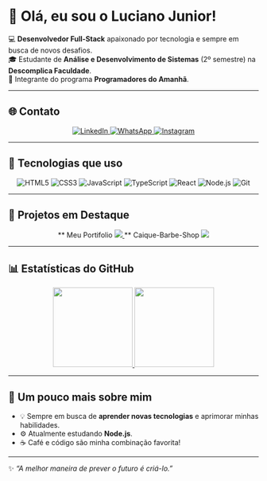 # 👋 Olá, eu sou o Luciano Junior!

💻 **Desenvolvedor Full-Stack** apaixonado por tecnologia e sempre em busca de novos desafios.  
🎓 Estudante de **Análise e Desenvolvimento de Sistemas** (2º semestre) na **Descomplica Faculdade**.  
🐝 Integrante do programa **Programadores do Amanhã**.  

---

## 🌐 Contato

<p align="center">
  <a href="https://www.linkedin.com/in/luciano-oliveira-93389a228/" target="_blank">
    <img src="https://img.shields.io/badge/LinkedIn-0077B5?style=for-the-badge&logo=linkedin&logoColor=white" alt="LinkedIn"/>
  </a>
  <a href="https://wa.me/71987416836" target="_blank">
    <img src="https://img.shields.io/badge/WhatsApp-25D366?style=for-the-badge&logo=whatsapp&logoColor=white" alt="WhatsApp"/>
  </a>
  <a href="https://www.instagram.com/jr_oliveiiraa/" target="_blank">
    <img src="https://img.shields.io/badge/Instagram-E4405F?style=for-the-badge&logo=instagram&logoColor=white" alt="Instagram"/>
  </a>
</p>

---

## 🚀 Tecnologias que uso

<div align="center">
  <img src="https://img.shields.io/badge/HTML5-E34F26?style=for-the-badge&logo=html5&logoColor=white" alt="HTML5"/>
  <img src="https://img.shields.io/badge/CSS3-1572B6?style=for-the-badge&logo=css3&logoColor=white" alt="CSS3"/>
  <img src="https://img.shields.io/badge/JavaScript-F7DF1E?style=for-the-badge&logo=javascript&logoColor=black" alt="JavaScript"/>
  <img src="https://img.shields.io/badge/TypeScript-007ACC?style=for-the-badge&logo=typescript&logoColor=white" alt="TypeScript"/>
  <img src="https://img.shields.io/badge/React-20232A?style=for-the-badge&logo=react&logoColor=61DAFB" alt="React"/>
  <img src="https://img.shields.io/badge/Node.js-339933?style=for-the-badge&logo=nodedotjs&logoColor=white" alt="Node.js"/>
  <img src="https://img.shields.io/badge/Git-F05032?style=for-the-badge&logo=git&logoColor=white" alt="Git"/>
</div>

---

## 📂 Projetos em Destaque

<p align="center">
  ** Meu Portifolio
  <a href="[https://github.com/LucianoJunior18/nome-do-projeto-1](https://lucianojunior-portifolio.vercel.app/)">
    <img src="https://github-readme-stats.vercel.app/api/pin/?username=LucianoJunior18&repo=nome-do-projeto-1&theme=dracula" />
  </a>
  ** Caique-Barbe-Shop
  <a href="[https://github.com/LucianoJunior18/nome-do-projeto-2](https://caique-barbe-shop.vercel.app/)">
    <img src="https://github-readme-stats.vercel.app/api/pin/?username=LucianoJunior18&repo=nome-do-projeto-2&theme=dracula" />
  </a>
</p>

---

## 📊 Estatísticas do GitHub

<div align="center">
  <a href="https://github.com/LucianoJunior18">
    <img height="160em" src="https://github-readme-stats.vercel.app/api?username=LucianoJunior18&show_icons=true&theme=dracula&include_all_commits=true&count_private=true"/>
    <img height="160em" src="https://github-readme-stats.vercel.app/api/top-langs/?username=LucianoJunior18&layout=compact&langs_count=7&theme=dracula"/>
  </a>
</div>

---

## 🌱 Um pouco mais sobre mim

- 💡 Sempre em busca de **aprender novas tecnologias** e aprimorar minhas habilidades.    
- ⚙️ Atualmente estudando **Node.js**.  
- ☕ Café e código são minha combinação favorita!  

---

✨ *“A melhor maneira de prever o futuro é criá-lo.”*  
